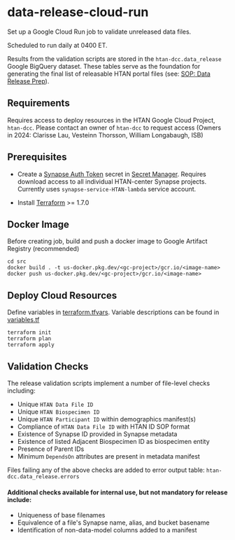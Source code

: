 # data-release-cloud-run
Set up a Google Cloud Run job to validate unreleased data files.

Scheduled to run daily at 0400 ET.

Results from the validation scripts are stored in the `htan-dcc.data_release` Google BigQuery dataset. These tables serve as the foundation for generating the final list of releasable HTAN portal files (see: [SOP: Data Release Prep](https://docs.google.com/document/d/1yXwGlCXRM8x8mjC_MQzQDeNzxRl1h5MX3tACfmQIBJ0/edit)). 

## Requirements
Requires access to deploy resources in the HTAN Google Cloud Project, `htan-dcc`. Please contact an owner of `htan-dcc` to request access (Owners in 2024: Clarisse Lau, Vesteinn Thorsson, William Longabaugh, ISB)

## Prerequisites
- Create a [Synapse Auth Token](https://help.synapse.org/docs/Managing-Your-Account.2055405596.html#ManagingYourAccount-PersonalAccessTokens) secret in [Secret Manager](https://cloud.google.com/secret-manager/docs). Requires download access to all individual HTAN-center Synapse projects. Currently uses `synapse-service-HTAN-lambda` service account. 

- Install [Terraform](https://developer.hashicorp.com/terraform/tutorials/aws-get-started/install-cli) >= 1.7.0

## Docker Image
Before creating job, build and push a docker image to Google Artifact Registry (recommended)

```
cd src
docker build . -t us-docker.pkg.dev/<gc-project>/gcr.io/<image-name>
docker push us-docker.pkg.dev/<gc-project>/gcr.io/<image-name>
```

## Deploy Cloud Resources
Define variables in [terraform.tfvars](https://github.com/ncihtan/bq-metadata-cloud-run/blob/main/terraform.tfvars). Variable descriptions can be found in [variables.tf](https://github.com/ncihtan/bq-metadata-cloud-run/blob/main/variables.tf)

```
terraform init
terraform plan
terraform apply
```

## Validation Checks
The release validation scripts implement a number of file-level checks including: 

- Unique `HTAN Data File ID`
- Unique `HTAN Biospecimen ID`
- Unique `HTAN Participant ID` within demographics manifest(s)
- Compliance of `HTAN Data File ID` with HTAN ID SOP format
- Existence of Synapse ID provided in Synapse metadata
- Existence of listed Adjacent Biospecimen ID as biospecimen entity
- Presence of Parent IDs
- Minimum `DependsOn` attributes are present in metadata manifest

Files failing any of the above checks are added to error output table: `htan-dcc.data_release.errors`

#### Additional checks available for internal use, but not mandatory for release include:
- Uniqueness of base filenames
- Equivalence of a file's Synapse name, alias, and bucket basename
- Identification of non-data-model columns added to a manifest
